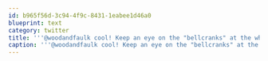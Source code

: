 ```yaml
---
id: b965f56d-3c94-4f9c-8431-1eabee1d46a0
blueprint: text
category: twitter
title: '''@woodandfaulk cool! Keep an eye on the "bellcranks" at the wheel ends ,aluminum+steel = corrosion and seized. Pack w/ Lithium grease'
caption: '''@woodandfaulk cool! Keep an eye on the "bellcranks" at the wheel ends ,aluminum+steel = corrosion and seized. Pack w/ Lithium grease'
---
```

